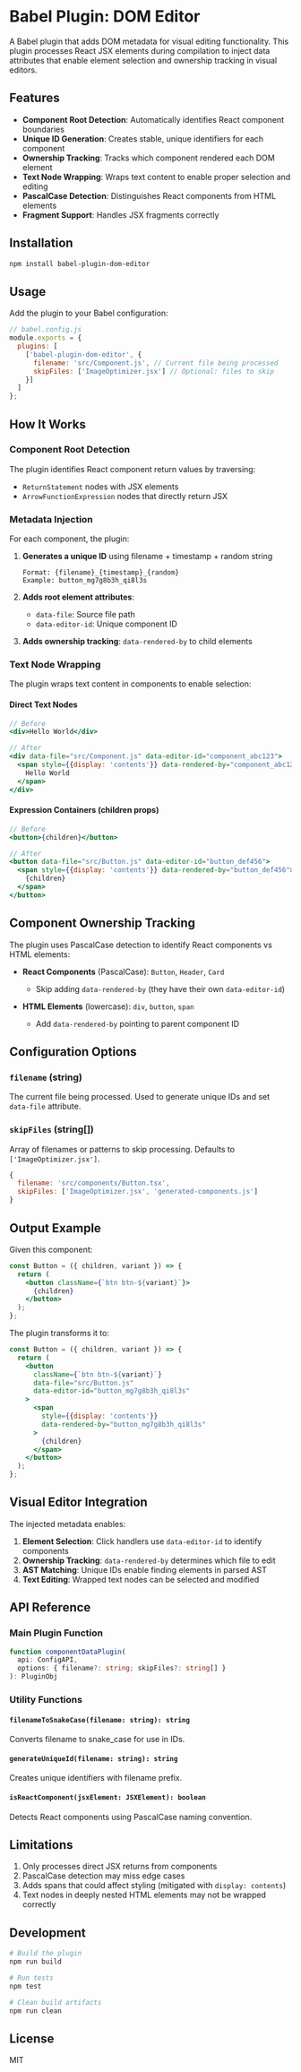 # Babel Plugin: DOM Editor

A Babel plugin that adds DOM metadata for visual editing functionality. This plugin processes React JSX elements during compilation to inject data attributes that enable element selection and ownership tracking in visual editors.

## Features

- **Component Root Detection**: Automatically identifies React component boundaries
- **Unique ID Generation**: Creates stable, unique identifiers for each component
- **Ownership Tracking**: Tracks which component rendered each DOM element
- **Text Node Wrapping**: Wraps text content to enable proper selection and editing
- **PascalCase Detection**: Distinguishes React components from HTML elements
- **Fragment Support**: Handles JSX fragments correctly

## Installation

```bash
npm install babel-plugin-dom-editor
```

## Usage

Add the plugin to your Babel configuration:

```javascript
// babel.config.js
module.exports = {
  plugins: [
    ['babel-plugin-dom-editor', {
      filename: 'src/Component.js', // Current file being processed
      skipFiles: ['ImageOptimizer.jsx'] // Optional: files to skip
    }]
  ]
};
```

## How It Works

### Component Root Detection

The plugin identifies React component return values by traversing:
- `ReturnStatement` nodes with JSX elements
- `ArrowFunctionExpression` nodes that directly return JSX

### Metadata Injection

For each component, the plugin:

1. **Generates a unique ID** using filename + timestamp + random string
   ```
   Format: {filename}_{timestamp}_{random}
   Example: button_mg7g8b3h_qi8l3s
   ```

2. **Adds root element attributes**:
   - `data-file`: Source file path
   - `data-editor-id`: Unique component ID

3. **Adds ownership tracking**: `data-rendered-by` to child elements

### Text Node Wrapping

The plugin wraps text content in components to enable selection:

#### Direct Text Nodes
```jsx
// Before
<div>Hello World</div>

// After  
<div data-file="src/Component.js" data-editor-id="component_abc123">
  <span style={{display: 'contents'}} data-rendered-by="component_abc123">
    Hello World
  </span>
</div>
```

#### Expression Containers (children props)
```jsx
// Before
<button>{children}</button>

// After
<button data-file="src/Button.js" data-editor-id="button_def456">
  <span style={{display: 'contents'}} data-rendered-by="button_def456">
    {children}
  </span>
</button>
```

## Component Ownership Tracking

The plugin uses PascalCase detection to identify React components vs HTML elements:

- **React Components** (PascalCase): `Button`, `Header`, `Card`
  - Skip adding `data-rendered-by` (they have their own `data-editor-id`)
  
- **HTML Elements** (lowercase): `div`, `button`, `span`
  - Add `data-rendered-by` pointing to parent component ID

## Configuration Options

### `filename` (string)
The current file being processed. Used to generate unique IDs and set `data-file` attribute.

### `skipFiles` (string[])
Array of filenames or patterns to skip processing. Defaults to `['ImageOptimizer.jsx']`.

```javascript
{
  filename: 'src/components/Button.tsx',
  skipFiles: ['ImageOptimizer.jsx', 'generated-components.js']
}
```

## Output Example

Given this component:
```jsx
const Button = ({ children, variant }) => {
  return (
    <button className={`btn btn-${variant}`}>
      {children}
    </button>
  );
};
```

The plugin transforms it to:
```jsx
const Button = ({ children, variant }) => {
  return (
    <button 
      className={`btn btn-${variant}`}
      data-file="src/Button.js" 
      data-editor-id="button_mg7g8b3h_qi8l3s"
    >
      <span 
        style={{display: 'contents'}} 
        data-rendered-by="button_mg7g8b3h_qi8l3s"
      >
        {children}
      </span>
    </button>
  );
};
```

## Visual Editor Integration

The injected metadata enables:

1. **Element Selection**: Click handlers use `data-editor-id` to identify components
2. **Ownership Tracking**: `data-rendered-by` determines which file to edit
3. **AST Matching**: Unique IDs enable finding elements in parsed AST
4. **Text Editing**: Wrapped text nodes can be selected and modified

## API Reference

### Main Plugin Function

```typescript
function componentDataPlugin(
  api: ConfigAPI, 
  options: { filename?: string; skipFiles?: string[] }
): PluginObj
```

### Utility Functions

#### `filenameToSnakeCase(filename: string): string`
Converts filename to snake_case for use in IDs.

#### `generateUniqueId(filename: string): string`
Creates unique identifiers with filename prefix.

#### `isReactComponent(jsxElement: JSXElement): boolean`
Detects React components using PascalCase naming convention.

## Limitations

1. Only processes direct JSX returns from components
2. PascalCase detection may miss edge cases  
3. Adds spans that could affect styling (mitigated with `display: contents`)
4. Text nodes in deeply nested HTML elements may not be wrapped correctly

## Development

```bash
# Build the plugin
npm run build

# Run tests
npm test

# Clean build artifacts
npm run clean
```

## License

MIT